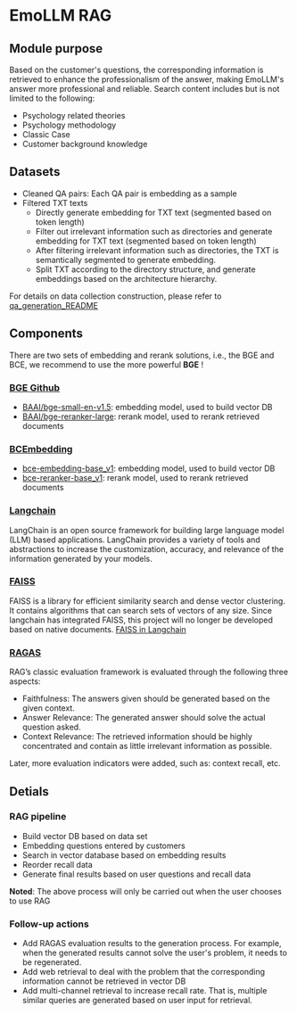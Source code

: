 # EmoLLM RAG

## **Module purpose** 

Based on the customer's questions, the corresponding information is retrieved to enhance the professionalism of the answer, making EmoLLM's answer more professional and reliable. Search content includes but is not limited to the following:
- Psychology related theories
- Psychology methodology
- Classic Case
- Customer background knowledge

## **Datasets**


- Cleaned QA pairs: Each QA pair is embedding as a sample
- Filtered TXT texts
    - Directly generate embedding for TXT text (segmented based on token length)
    - Filter out irrelevant information such as directories and generate embedding for TXT text (segmented based on token length)
    - After filtering irrelevant information such as directories, the TXT is semantically segmented to generate embedding.
    - Split TXT according to the directory structure, and generate embeddings based on the architecture hierarchy.


For details on data collection construction, please refer to [qa_generation_README](https://github.com/SmartFlowAI/EmoLLM/blob/ccfa75c493c4685e84073dfbc53c50c09a2988e3/scripts/qa_generation/README.md)

## **Components**

There are two sets of embedding and rerank solutions, i.e., the BGE and BCE, we recommend to use the more powerful **BGE** !

### [BGE Github](https://github.com/FlagOpen/FlagEmbedding)

- [BAAI/bge-small-en-v1.5](https://huggingface.co/BAAI/bge-small-en-v1.5): embedding model, used to build vector DB
- [BAAI/bge-reranker-large](https://huggingface.co/BAAI/bge-reranker-large): rerank model, used to rerank retrieved documents 

### [BCEmbedding](https://github.com/netease-youdao/BCEmbedding?tab=readme-ov-file)

- [bce-embedding-base_v1](https://hf-mirror.com/maidalun1020/bce-embedding-base_v1): embedding model, used to build vector DB
- [bce-reranker-base_v1](https://hf-mirror.com/maidalun1020/bce-reranker-base_v1): rerank model, used to rerank retrieved documents 

### [Langchain](https://python.langchain.com/docs/get_started)

LangChain is an open source framework for building large language model (LLM) based applications. LangChain provides a variety of tools and abstractions to increase the customization, accuracy, and relevance of the information generated by your models.

### [FAISS](https://faiss.ai/)

FAISS is a library for efficient similarity search and dense vector clustering. It contains algorithms that can search sets of vectors of any size. Since langchain has integrated FAISS, this project will no longer be developed based on native documents. [FAISS in Langchain](https://python.langchain.com/docs/integrations/vectorstores/faiss)


### [RAGAS](https://github.com/explodinggradients/ragas)

RAG’s classic evaluation framework is evaluated through the following three aspects:

- Faithfulness: The answers given should be generated based on the given context.
- Answer Relevance: The generated answer should solve the actual question asked.
- Context Relevance: The retrieved information should be highly concentrated and contain as little irrelevant information as possible.

Later, more evaluation indicators were added, such as: context recall, etc.

## **Detials**

### RAG pipeline

- Build vector DB based on data set
- Embedding questions entered by customers
- Search in vector database based on embedding results
- Reorder recall data
- Generate final results based on user questions and recall data

**Noted**: The above process will only be carried out when the user chooses to use RAG

### Follow-up actions

- Add RAGAS evaluation results to the generation process. For example, when the generated results cannot solve the user's problem, it needs to be regenerated.
- Add web retrieval to deal with the problem that the corresponding information cannot be retrieved in vector DB
- Add multi-channel retrieval to increase recall rate. That is, multiple similar queries are generated based on user input for retrieval.
